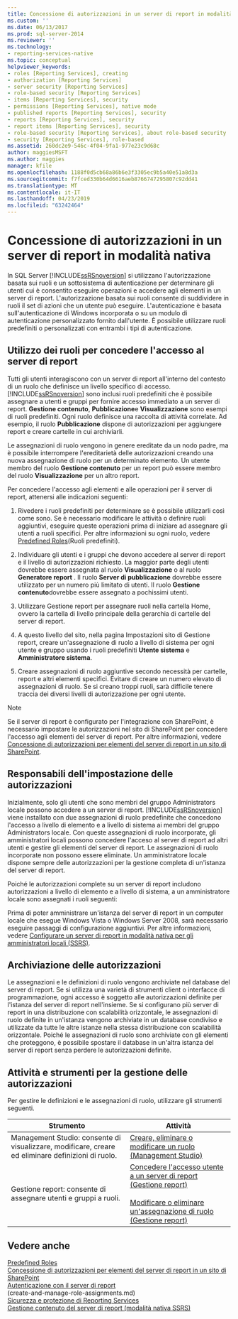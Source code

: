 ```yaml
---
title: Concessione di autorizzazioni in un server di report in modalità nativa | Microsoft Docs
ms.custom: ''
ms.date: 06/13/2017
ms.prod: sql-server-2014
ms.reviewer: ''
ms.technology:
- reporting-services-native
ms.topic: conceptual
helpviewer_keywords:
- roles [Reporting Services], creating
- authorization [Reporting Services]
- server security [Reporting Services]
- role-based security [Reporting Services]
- items [Reporting Services], security
- permissions [Reporting Services], native mode
- published reports [Reporting Services], security
- reports [Reporting Services], security
- report items [Reporting Services], security
- role-based security [Reporting Services], about role-based security
- security [Reporting Services], role-based
ms.assetid: 260dc2e9-546c-4f04-9fa1-977e23c9d68c
author: maggiesMSFT
ms.author: maggies
manager: kfile
ms.openlocfilehash: 1188f0d5cb68a86b6e3f3305ec9b5a40e51a8d3a
ms.sourcegitcommit: f7fced330b64d6616aeb8766747295807c92dd41
ms.translationtype: MT
ms.contentlocale: it-IT
ms.lasthandoff: 04/23/2019
ms.locfileid: "63242464"
---
```

# <a name="granting-permissions-on-a-native-mode-report-server"></a>Concessione di autorizzazioni in un server di report in modalità nativa
  In SQL Server [!INCLUDE[ssRSnoversion](../../includes/ssrsnoversion-md.md)] si utilizzano l'autorizzazione basata sui ruoli e un sottosistema di autenticazione per determinare gli utenti cui è consentito eseguire operazioni e accedere agli elementi in un server di report. L'autorizzazione basata sui ruoli consente di suddividere in ruoli il set di azioni che un utente può eseguire. L'autenticazione è basata sull'autenticazione di Windows incorporata o su un modulo di autenticazione personalizzato fornito dall'utente. È possibile utilizzare ruoli predefiniti o personalizzati con entrambi i tipi di autenticazione.  
  
## <a name="using-roles-to-grant-report-server-access"></a>Utilizzo dei ruoli per concedere l'accesso al server di report  
 Tutti gli utenti interagiscono con un server di report all'interno del contesto di un ruolo che definisce un livello specifico di accesso. [!INCLUDE[ssRSnoversion](../../includes/ssrsnoversion-md.md)] sono inclusi ruoli predefiniti che è possibile assegnare a utenti e gruppi per fornire accesso immediato a un server di report. **Gestione contenuto**, **Pubblicazione**e **Visualizzazione** sono esempi di ruoli predefiniti. Ogni ruolo definisce una raccolta di attività correlate. Ad esempio, il ruolo **Pubblicazione** dispone di autorizzazioni per aggiungere report e creare cartelle in cui archiviarli.  
  
 Le assegnazioni di ruolo vengono in genere ereditate da un nodo padre, ma è possibile interrompere l'ereditarietà delle autorizzazioni creando una nuova assegnazione di ruolo per un determinato elemento. Un utente membro del ruolo **Gestione contenuto** per un report può essere membro del ruolo **Visualizzazione** per un altro report.  
  
 Per concedere l'accesso agli elementi e alle operazioni per il server di report, attenersi alle indicazioni seguenti:  
  
1.  Rivedere i ruoli predefiniti per determinare se è possibile utilizzarli così come sono. Se è necessario modificare le attività o definire ruoli aggiuntivi, eseguire queste operazioni prima di iniziare ad assegnare gli utenti a ruoli specifici. Per altre informazioni su ogni ruolo, vedere [Predefined Roles](role-definitions-predefined-roles.md)(Ruoli predefiniti).  
  
2.  Individuare gli utenti e i gruppi che devono accedere al server di report e il livello di autorizzazioni richiesto. La maggior parte degli utenti dovrebbe essere assegnata al ruolo **Visualizzazione** o al ruolo **Generatore report** . Il ruolo **Server di pubblicazione** dovrebbe essere utilizzato per un numero più limitato di utenti. Il ruolo **Gestione contenuto**dovrebbe essere assegnato a pochissimi utenti.  
  
3.  Utilizzare Gestione report per assegnare ruoli nella cartella Home, ovvero la cartella di livello principale della gerarchia di cartelle del server di report.  
  
4.  A questo livello del sito, nella pagina Impostazioni sito di Gestione report, creare un'assegnazione di ruolo a livello di sistema per ogni utente e gruppo usando i ruoli predefiniti **Utente sistema** e **Amministratore sistema**.  
  
5.  Creare assegnazioni di ruolo aggiuntive secondo necessità per cartelle, report e altri elementi specifici. Evitare di creare un numero elevato di assegnazioni di ruolo. Se si creano troppi ruoli, sarà difficile tenere traccia dei diversi livelli di autorizzazione per ogni utente.  
  
> [!NOTE]  
>  Se il server di report è configurato per l'integrazione con SharePoint, è necessario impostare le autorizzazioni nel sito di SharePoint per concedere l'accesso agli elementi del server di report. Per altre informazioni, vedere [Concessione di autorizzazioni per elementi del server di report in un sito di SharePoint](granting-permissions-on-report-server-items-on-a-sharepoint-site.md).  
  
## <a name="who-sets-permissions"></a>Responsabili dell'impostazione delle autorizzazioni  
 Inizialmente, solo gli utenti che sono membri del gruppo Administrators locale possono accedere a un server di report. [!INCLUDE[ssRSnoversion](../../includes/ssrsnoversion-md.md)] viene installato con due assegnazioni di ruolo predefinite che concedono l'accesso a livello di elemento e a livello di sistema ai membri del gruppo Administrators locale. Con queste assegnazioni di ruolo incorporate, gli amministratori locali possono concedere l'acceso al server di report ad altri utenti e gestire gli elementi del server di report. Le assegnazioni di ruolo incorporate non possono essere eliminate. Un amministratore locale dispone sempre delle autorizzazioni per la gestione completa di un'istanza del server di report.  
  
 Poiché le autorizzazioni complete su un server di report includono autorizzazioni a livello di elemento e a livello di sistema, a un amministratore locale sono assegnati i ruoli seguenti:  
  
 Prima di poter amministrare un'istanza del server di report in un computer locale che esegue Windows Vista o Windows Server 2008, sarà necessario eseguire passaggi di configurazione aggiuntivi. Per altre informazioni, vedere [Configurare un server di report in modalità nativa per gli amministratori locali &#40;SSRS&#41;](../report-server/configure-a-native-mode-report-server-for-local-administration-ssrs.md).  
  
## <a name="how-permissions-are-stored"></a>Archiviazione delle autorizzazioni  
 Le assegnazioni e le definizioni di ruolo vengono archiviate nel database del server di report. Se si utilizza una varietà di strumenti client o interfacce di programmazione, ogni accesso è soggetto alle autorizzazioni definite per l'istanza del server di report nell'insieme. Se si configurano più server di report in una distribuzione con scalabilità orizzontale, le assegnazioni di ruolo definite in un'istanza vengono archiviate in un database condiviso e utilizzate da tutte le altre istanze nella stessa distribuzione con scalabilità orizzontale. Poiché le assegnazioni di ruolo sono archiviate con gli elementi che proteggono, è possibile spostare il database in un'altra istanza del server di report senza perdere le autorizzazioni definite.  
  
## <a name="tasks-and-tools-for-managing-permissions"></a>Attività e strumenti per la gestione delle autorizzazioni  
 Per gestire le definizioni e le assegnazioni di ruolo, utilizzare gli strumenti seguenti.  
  
|Strumento|Attività|  
|----------|-----------|  
|Management Studio: consente di visualizzare, modificare, creare ed eliminare definizioni di ruolo.|[Creare, eliminare o modificare un ruolo &#40;Management Studio&#41;](role-definitions-create-delete-or-modify.md)|  
|Gestione report: consente di assegnare utenti e gruppi a ruoli.|[Concedere l'accesso utente a un server di report &#40;Gestione report&#41;](grant-user-access-to-a-report-server.md)<br /><br /> [Modificare o eliminare un'assegnazione di ruolo &#40;Gestione report&#41;](role-assignments-modify-or-delete.md)|  
  
## <a name="see-also"></a>Vedere anche  
 [Predefined Roles](role-definitions-predefined-roles.md)   
 [Concessione di autorizzazioni per elementi del server di report in un sito di SharePoint](granting-permissions-on-report-server-items-on-a-sharepoint-site.md)   
 [Autenticazione con il server di report](authentication-with-the-report-server.md)   
 (create-and-manage-role-assignments.md)   
 [Sicurezza e protezione di Reporting Services](reporting-services-security-and-protection.md)   
 [Gestione contenuto del server di report &#40;modalità nativa SSRS&#41;](../report-server/report-server-content-management-ssrs-native-mode.md)  
  
  
